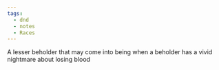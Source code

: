 ```yaml
---
tags:
  - dnd
  - notes
  - Races
---
```

A lesser beholder that may come into being when a beholder has a vivid nightmare about losing blood